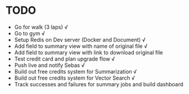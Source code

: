 # TODO

- Go for walk (3 laps) √
- Go to gym √
- Setup Redis on Dev server (Docker and Document) √
- Add field to summary view with name of original file √
- Add field to summary view with link to download original file
- Test credit card and plan upgrade flow √
- Push live and notify Sebas √
- Build out free credits system for Summarization √
- Build out free credits system for Vector Search √
- Track successes and failures for summary jobs and build dashboard